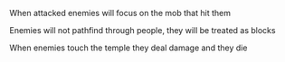 When attacked enemies will focus on the mob that hit them

Enemies will not pathfind through people, they will be treated as blocks

When enemies touch the temple they deal damage and they die

